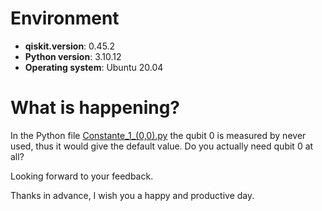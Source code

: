 # Environment

- **qiskit.__version__**: 0.45.2
- **Python version**: 3.10.12
- **Operating system**: Ubuntu 20.04

# What is happening?
In the Python file [Constante_1_(0,0).py](https://github.com/Nat15005/DeutschYDeutsch-Jozsa/blob/07c15bcc325bfc04979230769f4075e1124fb0b9/Funciones_DEUTSCH/Constante_1/Constante_1_(0%2C0).py#L13) the qubit 0 is measured by never used, thus it would give the default value. Do you actually need qubit 0 at all?

Looking forward to your feedback.

Thanks in advance, I wish you a happy and productive day.

